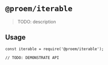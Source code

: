 # `@proem/iterable`

> TODO: description

## Usage

```
const iterable = require('@proem/iterable');

// TODO: DEMONSTRATE API
```
